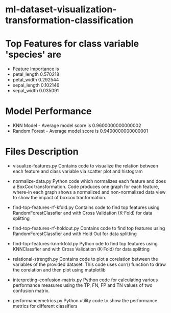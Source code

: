 # ml-dataset-visualization-transformation-classification

# Top Features for class variable 'species' are
- Feature Importance is
- petal_length    0.570218
- petal_width     0.292544
- sepal_length    0.102146
- sepal_width     0.035091

# Model Performance
- KNN Model - Average model score is 0.9600000000000002
- Random Forest - Average model score is 0.9400000000000001


# Files Description
- visualize-features.py
Contains code to visualize the relation between each feature and class variable via scatter plot and histogram

- normalize-data.py
Python code which normalizes each feature and does a BoxCox transformation. Code produces one graph for each feature, where-in each graph shows a normalized and non-normalized data view to show the impact of boxcox tranformation.

- find-top-features-rf-kfold.py
Contains code to find top features using RandomForestClassfier and with Cross Validation (K-Fold) for data splitting

- find-top-features-rf-holdout.py
Contains code to find top features using RandomForestClassfier and with Hold Out for data splitting

- find-top-features-knn-kfold.py
Python ode to find top features using KNNClassfier and with Cross Validation (K-Fold) for data splitting

- relational-strength.py
Contains code to plot a corelation between the variables of the provided dataset. This code uses
corr() function to draw the corelation and then plot using matplotlib

- interpreting-confusion-matrix.py
Python code for calculating various performance measures using the TP, FN, FP and TN values of two confusion matrix.

- performancemetrics.py
Python utility code to show the performance metrics for different classifiers
